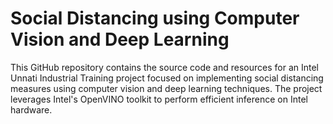 # Social Distancing using Computer Vision and Deep Learning

This GitHub repository contains the source code and resources for an Intel Unnati Industrial Training project focused on implementing social distancing measures using computer vision and deep learning techniques. The project leverages Intel's OpenVINO toolkit to perform efficient inference on Intel hardware.

